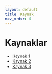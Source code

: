 ```yaml
---
layout: default
title: Kaynak
nav_order: 8
---
```


# Kaynaklar
* [Kaynak 1](https://www.tutorialspoint.com "Title")
* [Kaynak 2](https://belgeler.yazbel.com/python-istihza/ "Title")
* [Kaynak 3](http://www.google.com "Title")
